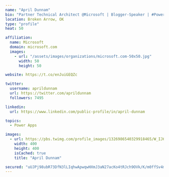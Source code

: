 ```yaml
---
name: "April Dunnam"
bio: "Partner Technical Architect @Microsoft | Blogger-Speaker | #PowerApps, #PowerAutomate, #Office365, #SharePoint | #WIT | #Karaoke Queen"
location: Broken Arrow, OK
type: "profile"
heat: 50

affiliation:
  name: Microsoft
  domain: microsoft.com
  images:
    - url: "/assets/images/organizations/microsoft.com-50x50.jpg"
      width: 50
      height: 50

website: https://t.co/enJuiGEQZc

twitter:
  username: aprildunnam
  url: https://twitter.com/aprildunnam
  followers: 7495

linkedin:
  url: https://www.linkedin.com/public-profile/in/april-dunnam

topics:
  - Power Apps

images:
  - url: https://pbs.twimg.com/profile_images/1326986540329918465/W_IJ6Ih2_400x400.jpg
    width: 400
    height: 400
    isCached: true
    title: "April Dunnam"

secured: "uUJPj98ubR73DfN3lLIqhwApwqwHXmJ3aN27acKo4tRJch9OVk/K/m0ffSv4m4UgNN1YVksq7+gQKxivamCcV+uJT5STbpT5p6iZrysMuO4zcUVIGcHstHT3KjB2Uf2X+JwPWYTG/6h0F9sVoretWsMXoknYDip2L4PCM/RrnnB/rMClVGuzv/M4wbHyhdzPq7l1vNWEsJJI6aGjwRnT0Npp8yBiuSgB9LmDVqcS+QLXnr/4OYTpkEKyE530J9POtwcfvWvn5nuxntglWRSZWNqVYybI0qkzi2+awIMPaGCJVNM8sVF7sg6AlSs9ph9+2CEJguFl9ukgdAOL0VLbmo9CzWBfLR2bSlwxQt5PqG2ASXbFH35E+KmtKJeT+7hOCDtlAO2y8V/aMYomqFKzJBLUeFYYY3mKndaSGNHThZ0=;Yi9THHZUvTpmb5n5wRsTnw=="
---
```


